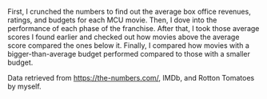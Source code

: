 First, I crunched the numbers to find out the average box office revenues, ratings, and budgets for each MCU movie. Then, I dove into the performance of each phase of the franchise. After that, I took those average scores I found earlier and checked out how movies above the average score compared the ones below it. Finally, I compared how movies with a bigger-than-average budget performed compared to those with a smaller budget.

Data retrieved from https://the-numbers.com/, IMDb, and Rotton Tomatoes by myself. 
